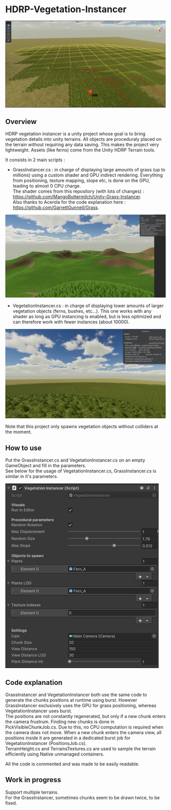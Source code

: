 # HDRP-Vegetation-Instancer

![Presentation](./presentation.png?raw=true "Presentation")

## Overview

HDRP vegetation instancer is a unity project whose goal is to bring vegetation details into unity terrains. All objects are proceduraly placed on the terrain without requiring any data saving. This makes the project very lightweight. Assets (like ferns) come from the Unity HDRP Terrain tools.

It consists in 2 main scripts :

- GrassInstancer.cs : in charge of displaying large amounts of grass (up to millions) using a custom shader and GPU indirect rendering. Everything from positioning, texture mapping, slope etc, is done on the GPU, leading to almost 0 CPU charge.   
The shader comes from this repository (with lots of changes) : https://github.com/MangoButtermilch/Unity-Grass-Instancer.   
Also thanks to Acerola for the code explanation here : https://github.com/GarrettGunnell/Grass.

![GrassInstancer](./grassInstancer.png?raw=true "GrassInstancer")

- VegetationInstancer.cs : in charge of displaying lower amounts of larger vegetation objects (ferns, bushes, etc...). This one works with any shader as long as GPU instancing is enabled, but is less optimized and can therefore work with fewer instances (about 10000).

![VegetationInstancer](./vegetationInstancer.png?raw=true "VegetationInstancer")

Note that this project only spawns vegetation objects without colliders at the moment.

## How to use

Put the GrassInstancer.cs and VegetationInstancer.cs on an empty GameObject and fill in the parameters.   
See below for the usage of VegetationInstancer.cs, GrassInstancer.cs is similar in it's parameters.

![Usage](./usage.png?raw=true "Usage")

## Code explanation

GrassInstancer and VegetationInstancer both use the same code to generate the chunks positions at runtime using burst. However GrassInstancer exclusively uses the GPU for grass positioning, whereas VegetationInstancer uses burst.   
The positions are not constantly regenerated, but only if a new chunk enters the camera frustrum. Finding new chunks is done in PickVisibleChunkJob.cs. Due to this, no CPU computation is required when the camera does not move. When a new chunk enters the camera view, all positions inside it are generated in a dedicated burst job for VegetationInstancer (PositionsJob.cs).   
TerrainHeight.cs and TerrainsTextures.cs are used to sample the terrain efficiently using Native unmanaged containers.

All the code is commented and was made to be easily readable.

## Work in progress
 
Support multiple terrains.   
For the GrassInstancer, sometimes chunks seem to be drawn twice, to be fixed.
